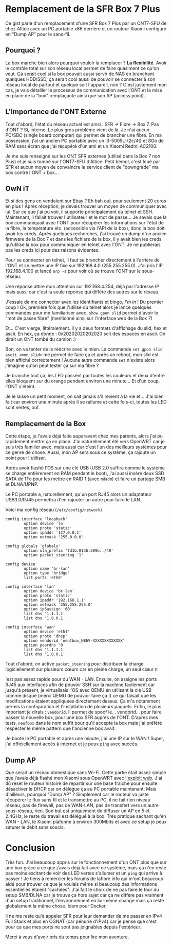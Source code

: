 # Remplacement de la SFR Box 7 Plus
Ce gist parle d'un remplacement d'une SFR Box 7 Plus par un ONT7-SFU de chez Altice avec un PC portable x86 derrière et un routeur Xiaomi configuré en "Dump AP" pour le sans-fil.
## Pourquoi ?
La box marche bien alors pourquoi vouloir la remplacer ?
**La flexibilité.**
Avoir le contrôle total sur son réseau local permet de faire quasiment ce qu'on veut. Ça serait cool si la box pouvait aussi servir de NAS en branchant quelques HDD/SSD, ça serait cool aussi de pouvoir se connecter à son réseau local de partout et quelque soit l'appareil, non ?
C'est justement mon cas, je vais détailler le processus de communication avec l'ONT et la mise en place de la "box" remplaçante ainsi que son AP (access point).
## L'Importance de l'ONT Externe
Tout d'abord, l'état du réseau actuel est ainsi : SFR -> Fibre -> Box 7.
Pas d'ONT ? Si, interne.
Le plus gros problème vient de là. Je n'ai aucun PC/SBC (single board computer) qui permet de brancher une fibre.
En ma possession, j'ai un ancien PC portable avec un i3-5005U (2c/4t) et 8Go de RAM sans écran que j'ai récupéré d'un ami et un Xiaomi Redmi AC2100.

Je me suis renseigné sur les ONT SFR externes (utilisé dans la Box 7 non Plus) et je suis tombé sur l'ONT7-SFU d'Altice. Petit bémol, c'est loué par SFR et aucun moyen de convaincre le service client de "downgrade" ma box contre l'ONT + box...
## OwN iT
Et si des gens en vendaient sur Ebay ? Eh bah oui, pour seulement 20 euros en plus !
Après réception, je devais trouver un moyen de communiquer avec lui. Sur ce que j'ai pu voir, il supporte principalement du telnet et SSH.
Maintenant, il fallait trouver l'utilisateur et le mot de passe...
Je savais que la box communiquait avec l'ONT pour récupérer les informations sur l'état de la fibre, la température etc. (accessible via l'API de la box), donc la box doit avoir les creds.
Après quelques recherches, j'ai trouvé un dump d'un ancien firmware de la Box 7 et dans les fichiers de la box, il y avait bien les creds qu'utilise la box pour communiquer en telnet avec l'ONT.
Je ne publierais pas les creds ici pour des raisons évidentes.

Pour se connecter en telnet, il faut se brancher directement à l'arrière de l'ONT et se mettre une IP fixe sur 192.168.4.0 (255.255.255.0). J'ai pris l'IP 192.168.4.100 et lancé `arp -a` pour voir où se trouve l'ONT sur le sous-réseau.

Une réponse attire mon attention sur 192.168.4.254, déjà par l'adresse IP mais aussi car c'est la seule réponse qui diffère des autres sur le réseau.

J'essaie de me connecter avec les identifiants et bingo, *I'm in* ! Du premier coup !
Ok, première fois que j'utilise du telnet alors je lance quelques commandes pour me familiariser avec.
`show gpon slid` permet d'avoir le "mot de passe fibre" (mentionné ainsi sur l'interface web de la Box 7)

Et... C'est vierge, littéralement.
Il y a deux formats d'affichage du slid, hex et ascii. En hex, ça donne : 0x20202020202020 soit des espaces en ascii. On dirait un ONT tombé du camion :)

Bon, on va tenter de le réécrire avec le mien. La commande `set gpon slid ascii <mon_slid>` me permet de faire ça et après un reboot, mon slid est bien affiché correctement !
Aucune autre commande `set` n'existe alors j'imagine qu'on peut tester ça sur ma fibre ?

Je branche tout ça, les LED passent par toutes les couleurs et deux d'entre elles bloquent sur du orange pendant environ une minute... Et d'un coup, l'ONT s'éteint.

Je le laisse un petit moment, on sait jamais s'il revient à la vie et... J'ai bien fait car environ une minute après il se rallume et cette fois-ci, toutes les LED sont vertes, ouf.
## Remplacement de la Box
Cette étape, je l'avais déjà faite auparavant chez mes parents, alors j'ai pu rapidement mettre ça en place.
J'ai naturellement été vers OpenWRT car je suis très familier avec, mais aussi car c'est l'un des meilleurs systèmes pour ce genre de chose. Aussi, mon AP sera sous ce système, ça rajoute un point pour l'utiliser.

Après avoir flashé l'OS sur une clé USB (USB 2.0 suffira comme le système se charge entièrement en RAM pendant le boot), j'ai aussi inséré deux SSD SATA de 1To pour les mettre en RAID 1 (avec `mdadm`) et faire un partage SMB et DLNA/UPNP.

Le PC portable a, naturellement, qu'un port RJ45 alors un adaptateur USB3.0/RJ45 permettra d'en rajouter un autre pour faire le LAN.

Voici ma config réseau (`/etc/config/network`)
```
config interface 'loopback'
        option device 'lo'
        option proto 'static'
        option ipaddr '127.0.0.1'
        option netmask '255.0.0.0'

config globals 'globals'
        option ula_prefix 'fd1b:8136:589b::/48'
        option packet_steering '1'

config device
        option name 'br-lan'
        option type 'bridge'
        list ports 'eth0'

config interface 'lan'
        option device 'br-lan'
        option proto 'static'
        option ipaddr '192.168.1.1'
        option netmask '255.255.255.0'
        option ip6assign '60'
        list dns '1.1.1.1'
        list dns '1.0.0.1'

config interface 'wan'
        option device 'eth1'
        option proto 'dhcp'
        option vendorid 'neufbox_NB6V-XXXXXXXXXXXXX'
        option peerdns '0'
        list dns '1.1.1.1'
        list dns '1.0.0.1'
```

Tout d'abord, on active `packet_steering` pour distribuer la charge logiciellement sur plusieurs cœurs car en pleine charge, un seul cœur n

'est pas assez rapide pour du WAN - LAN.
Ensuite, on assigne les ports RJ45 aux interfaces afin de pouvoir SSH sur la machine facilement car jusqu'à présent, je virtualisais l'OS avec QEMU en utilisant la clé USB comme disque (merci QEMU de pouvoir faire ça !) ce qui faisait que les modifications étaient appliquées directement dessus. Ça m'a notamment permis la configuration et l'installation de plusieurs paquets.
Enfin, le plus important je dirais : `vendorid`. Il permet de spoof le... vendorid... pour faire passer la nouvelle box, pour une box SFR auprès de l'ONT. D'après mes tests, `neufbox` dans le nom suffit pour qu'il accepte la box mais j'ai préféré respecter le même pattern que l'ancienne box avait.

Je boote le PC portable et après une minute, j'ai une IP sur le WAN ! Super, j'ai officiellement accès à internet et je peux `ping` avec succès.
## Dump AP
Que serait un réseau domestique sans Wi-Fi. Cette partie était assez simple que j'avais déjà flashé mon Xiaomi sous OpenWRT avec [l'exploit web](https://openwrt.org/toh/xiaomi/xiaomi_redmi_router_ac2100#method_aweb_exploit). J'ai dû reset le routeur histoire de repartir sur une base fraiche pour ensuite désactiver le DHCP car on délègue ça au PC portable maintenant.
Mais d'ailleurs, pourquoi "Dump AP" ?
Simplement car le routeur va juste récupérer le flux sans fil et le transmettre au PC, il ne fait rien niveau réseau, pas de firewall, pas de WAN-LAN, pas de transfert vers un autre sous-réseau, rien.
Son but est uniquement de diffuser un AP en 5 et 2.4GHz, le reste du travail est délégué à la box. Très pratique sachant qu'en WAN - LAN, le Xiaomi plafonne à environ 300Mbits et avec ce setup je peux saturer le débit sans soucis.

# Conclusion
Très fun. J'ai beaucoup appris sur le fonctionnement d'un ONT plus que sur une box grâce à ce que j'avais déjà fait avec ce système, mais ça n'en reste pas moins excitant de voir des LED vertes s'allumer et un `ping` qui arrive à passer !
Je tiens à remercier les forums de lafibre.info qui m'ont beaucoup aidé pour trouver ce que je voulais même si beaucoup des informations essentielles étaient "cachées".
J'ai fait le choix de ne pas faire le tour du setup SMB/DLNA car je trouve ça hors sujet car ça ne diffère pas vraiment d'un setup traditionnel, l'environnement en lui-même change mais ça reste globalement la même chose. Idem pour Docker.

Il ne me reste qu'à appeler SFR pour leur demander de me passer en IPv4 Full Stack et plus en CGNAT (car pénurie d'IPv4) car je pense que c'est pour ça que mes ports ne sont pas joignables depuis l'extérieur.

Merci à vous d'avoir pris du temps pour lire mon aventure.